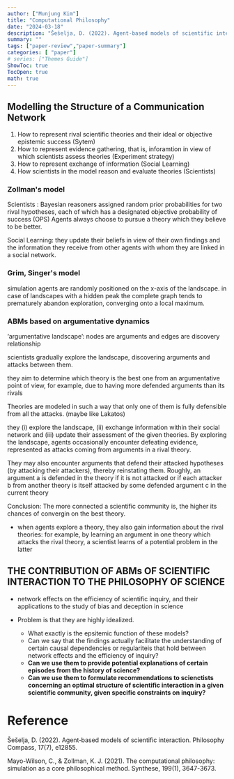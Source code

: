 ```yaml
---
author: ["Munjung Kim"]
title: "Computational Philosophy"
date: "2024-03-18"
description: "Šešelja, D. (2022). Agent‐based models of scientific interaction. Philosophy Compass, 17(7), e12855."
summary: ""
tags: ["paper-review","paper-summary"]
categories: [ "paper"]
# series: ["Themes Guide"]
ShowToc: true
TocOpen: true
math: true
---
```



## Modelling the Structure of a Communication Network

1) How to represent rival scientific theories and their ideal or objective epistemic success (Sytem)
2) How to represent evidence gathering, that is, inforamtion in view of which scientists assess theories (Experiment strategy)
3) How to represent exchange of information (Social Learning)
4) How scientists in the model reason and evaluate theories (Scientists)


### Zollman's model
Scientists : Bayesian reasoners assigned random prior probabilities for two rival hypotheses, each of which has a designated objective probability of success (OPS) Agents always choose to pursue a theory which they believe to be better. 

Social Learning:  they update their beliefs in view of their own findings and the information they receive from other agents with whom they are linked in a social network.

### Grim, Singer's model
simulation agents are randomly positioned on the x-axis of the landscape.
in case of landscapes with a hidden peak the complete graph tends to
prematurely abandon exploration, converging onto a local maximum.

### ABMs based on argumentative dynamics

‘argumentative landscape’: nodes are arguments and edges are discovery relationship

scientists gradually explore the landscape, discovering arguments and attacks between them.

they aim to determine which theory is the best one from an argumentative point of
view, for example, due to having more defended arguments than its rivals

Theories are modeled in such a way that
only one of them is fully defensible from all the attacks. (maybe like Lakatos)

they (i) explore the landscape, (ii) exchange information
within their social network and (iii) update their assessment of the given theories. By exploring the landscape, agents
occasionally encounter defeating evidence, represented as attacks coming from arguments in a rival theory. 

They may
also encounter arguments that defend their attacked hypotheses (by attacking their attackers), thereby reinstating
them. Roughly, an argument a is defended in the theory if it is not attacked or if each attacker b from another theory
is itself attacked by some defended argument c in the current theory


Conclusion: The more connected a scientific community is, the higher its chances of convergin on the best theory. 
* when
agents explore a theory, they also gain information about the rival theories: for example, by learning an argument in
one theory which attacks the rival theory, a scientist learns of a potential problem in the latter

## THE CONTRIBUTION OF ABMs OF SCIENTIFIC INTERACTION TO THE PHILOSOPHY OF SCIENCE

* network effects on the efficiency
of scientific inquiry, and their applications to the study of bias and deception in science

* Problem is that they are highly idealized. 
    - What exactly is the epsitemic function of these models?
    - Can we say that the findings actually facilitate the understanding of certain causal dependencies or regulariteis that hold between network effects and the efficiency of inquiry?
     - **Can we use them to provide potential explanations of certain episodes from the history of science?**
     - **Can we use them to formulate recommendations to scienctists concerning an optimal structure of scientific interaction in a given scientific community, given specific constraints on inquiry?**







# Reference

Šešelja, D. (2022). Agent‐based models of scientific interaction. Philosophy Compass, 17(7), e12855.

Mayo-Wilson, C., & Zollman, K. J. (2021). The computational philosophy: simulation as a core philosophical method. Synthese, 199(1), 3647-3673.

